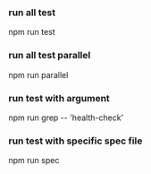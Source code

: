 ### run all test
npm run test

### run all test parallel
npm run parallel

### run test with argument
npm run grep -- 'health-check'

### run test with specific spec file
npm run spec